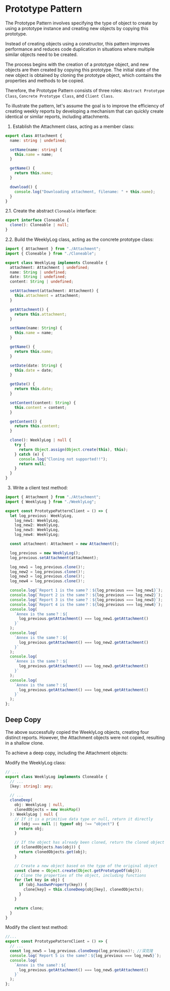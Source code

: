 # Prototype Pattern

The Prototype Pattern involves specifying the type of object to create by using a prototype instance and creating new objects by copying this prototype.

Instead of creating objects using a constructor, this pattern improves performance and reduces code duplication in situations where multiple similar objects need to be created.

The process begins with the creation of a prototype object, and new objects are then created by copying this prototype. The initial state of the new object is obtained by cloning the prototype object, which contains the properties and methods to be copied.

Therefore, the Prototype Pattern consists of three roles: `Abstract Prototype Class`, `Concrete Prototype Class`, and `Client Class`.

To illustrate the pattern, let's assume the goal is to improve the efficiency of creating weekly reports by developing a mechanism that can quickly create identical or similar reports, including attachments.

1. Establish the Attachment class, acting as a member class:

```typescript
export class Attachment {
  name: string | undefined;

  setName(name: string) {
    this.name = name;
  }

  getName() {
    return this.name;
  }

  download() {
    console.log("Downloading attachment, filename: " + this.name);
  }
}
```

2.1. Create the abstract `Cloneable` interface:

```typescript
export interface Cloneable {
  clone(): Cloneable | null;
}
```

2.2. Build the WeeklyLog class, acting as the concrete prototype class:

```typescript
import { Attachment } from "./Attachment";
import { Cloneable } from "./Cloneable";

export class WeeklyLog implements Cloneable {
  attachment: Attachment | undefined;
  name: String | undefined;
  date: String | undefined;
  content: String | undefined;

  setAttachment(attachment: Attachment) {
    this.attachment = attachment;
  }

  getAttachment() {
    return this.attachment;
  }

  setName(name: String) {
    this.name = name;
  }

  getName() {
    return this.name;
  }

  setDate(date: String) {
    this.date = date;
  }

  getDate() {
    return this.date;
  }

  setContent(content: String) {
    this.content = content;
  }

  getContent() {
    return this.content;
  }

  clone(): WeeklyLog | null {
    try {
      return Object.assign(Object.create(this), this);
    } catch (e) {
      console.log("Cloning not supported!!");
      return null;
    }
  }
}
```

3. Write a client test method:

```typescript
import { Attachment } from "./Attachment";
import { WeeklyLog } from "./WeeklyLog";

export const PrototypePatternClient = () => {
  let log_previous: WeeklyLog,
    log_new1: WeeklyLog,
    log_new2: WeeklyLog,
    log_new3: WeeklyLog,
    log_new4: WeeklyLog;

  const attachment: Attachment = new Attachment();

  log_previous = new WeeklyLog();
  log_previous.setAttachment(attachment);

  log_new1 = log_previous.clone()!;
  log_new2 = log_previous.clone()!;
  log_new3 = log_previous.clone()!;
  log_new4 = log_previous.clone()!;

  console.log(`Report 1 is the same？：${log_previous === log_new1}`);
  console.log(`Report 2 is the same？：${log_previous === log_new2}`);
  console.log(`Report 3 is the same？：${log_previous === log_new3}`);
  console.log(`Report 4 is the same？：${log_previous === log_new4}`);
  console.log(
    `Annex is the same？：${
      log_previous.getAttachment() === log_new1.getAttachment()
    }`
  );
  console.log(
    `Annex is the same？：${
      log_previous.getAttachment() === log_new2.getAttachment()
    }`
  );
  console.log(
    `Annex is the same？：${
      log_previous.getAttachment() === log_new3.getAttachment()
    }`
  );
  console.log(
    `Annex is the same？：${
      log_previous.getAttachment() === log_new4.getAttachment()
    }`
  );
};
```

## Deep Copy

The above successfully copied the WeeklyLog objects, creating four distinct reports. However, the Attachment objects were not copied, resulting in a shallow clone.

To achieve a deep copy, including the Attachment objects:

Modify the WeeklyLog class:

```typescript
// ...
export class WeeklyLog implements Cloneable {
  // ...
  [key: string]: any;

  // ...
  cloneDeep(
    obj: WeeklyLog | null,
    clonedObjects = new WeakMap()
  ): WeeklyLog | null {
    // If it is a primitive data type or null, return it directly
    if (obj === null || typeof obj !== "object") {
      return obj;
    }

    // If the object has already been cloned, return the cloned object to prevent circular references
    if (clonedObjects.has(obj)) {
      return clonedObjects.get(obj);
    }

    // Create a new object based on the type of the original object
    const clone = Object.create(Object.getPrototypeOf(obj));
    // Clone the properties of the object, including functions
    for (let key in obj) {
      if (obj.hasOwnProperty(key)) {
        clone[key] = this.cloneDeep(obj[key], clonedObjects);
      }
    }

    return clone;
  }
}
```

Modify the client test method:

```typescript
//...
export const PrototypePatternClient = () => {
  // ...
  const log_new5 = log_previous.cloneDeep(log_previous)!; //深克隆
  console.log(`Report 5 is the same?：${log_previous === log_new5}`);
  console.log(
    `Annex is the same?：${
      log_previous.getAttachment() === log_new5.getAttachment()
    }`
  );
};
```
